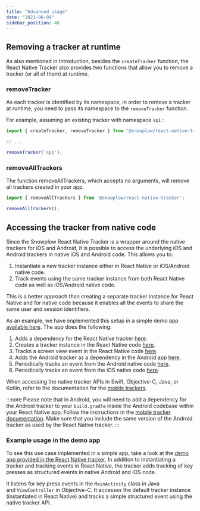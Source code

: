 ```yaml
---
title: "Advanced usage"
date: "2021-08-09"
sidebar_position: 40
---
```


## Removing a tracker at runtime

As also mentioned in Introduction, besides the `createTracker` function, the React Native Tracker also provides two functions that allow you to remove a tracker (or all of them) at runtime.

### removeTracker

As each tracker is identified by its namespace, in order to remove a tracker at runtime, you need to pass its namespace to the `removeTracker` function.

For example, assuming an existing tracker with namespace `sp1` :

```javascript
import { createTracker, removeTracker } from '@snowplow/react-native-tracker';

// ...

removeTracker('sp1');
```

### removeAllTrackers

The function removeAllTrackers, which accepts no arguments, will remove all trackers created in your app.

```javascript
import { removeAllTrackers } from '@snowplow/react-native-tracker';

removeAllTrackers();
```

## Accessing the tracker from native code

Since the Snowplow React Native Tracker is a wrapper around the native trackers for iOS and Android, it is possible to access the underlying iOS and Android trackers in native iOS and Android code. This allows you to:

1. Instantiate a new tracker instance either in React Native or iOS/Android native code.
2. Track events using the same tracker instance from both React Native code as well as iOS/Android native code.

This is a better approach than creating a separate tracker instance for React Native and for native code because it enables all the events to share the same user and session identifiers.

As an example, we have implemented this setup in a simple demo app [available here](https://github.com/snowplow-incubator/snowplow-react-native-demo-hybrid). The app does the following:

1. Adds a dependency for the React Native tracker [here](https://github.com/snowplow-incubator/snowplow-react-native-demo-hybrid/blob/main/package.json#L3).
2. Creates a tracker instance in the React Native code [here](https://github.com/snowplow-incubator/snowplow-react-native-demo-hybrid/blob/main/App.tsx#L5).
3. Tracks a screen view event in the React Native code [here](https://github.com/snowplow-incubator/snowplow-react-native-demo-hybrid/blob/main/App.tsx#L90).
4. Adds the Android tracker as a dependency in the Android app [here](https://github.com/snowplow-incubator/snowplow-react-native-demo-hybrid/blob/main/android/app/build.gradle#L182-L183).
5. Periodically tracks an event from the Android native code [here](https://github.com/snowplow-incubator/snowplow-react-native-demo-hybrid/blob/main/android/app/src/main/java/com/snowplowanalytics/reactnativedemohybrid/MainActivity.java#L29-L37).
6. Periodically tracks an event from the iOS native code [here](https://github.com/snowplow-incubator/snowplow-react-native-demo-hybrid/blob/main/ios/snowplowreactnativedemohybrid/main.m#L9-L15).

When accessing the native tracker APIs in Swift, Objective-C, Java, or Kotlin, refer to the documentation for the [mobile trackers](/docs/collecting-data/collecting-from-own-applications/mobile-trackers/index.md).

:::note
Please note that in Android, you will need to add a dependency for the Android tracker to your `build.gradle` inside the Android codebase within your React Native app. Follow the instructions in the [mobile tracker documentation](/docs/collecting-data/collecting-from-own-applications/mobile-trackers/index.md). Make sure that you include the same version of the Android tracker as used by the React Native tracker.
:::

### Example usage in the demo app

To see this use case implemented in a simple app, take a look at the [demo app provided in the React Native tracker](https://github.com/snowplow/snowplow-react-native-tracker#launching-the-demoapp). In addition to instantiating a tracker and tracking events in React Native, the tracker adds tracking of key presses as structured events in native Android and iOS code.

It listens for key press events in the `MainActivity` class in Java and `ViewController` in Objective-C. It accesses the default tracker instance (instantiated in React Native) and tracks a simple structured event using the native tracker API.
